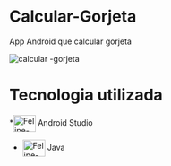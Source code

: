# Calcular-Gorjeta
App Android que  calcular gorjeta


![calcular -gorjeta](https://user-images.githubusercontent.com/63815922/173045133-2cdc1e45-17cb-4689-9c0a-f49b80666d7f.gif)

##
#  Tecnologia utilizada
  *<img align="center" alt="Felipe-Androidstudio" height="30" width="40" src="https://cdn.jsdelivr.net/gh/devicons/devicon/icons/androidstudio/androidstudio-original.svg"> Android Studio
  *  <img align="center" alt="Felipe-Java" height="30" width="40" src="https://cdn.jsdelivr.net/gh/devicons/devicon/icons/java/java-original.svg"> Java
